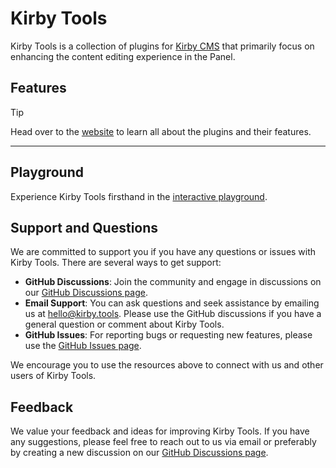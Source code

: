 # Kirby Tools

Kirby Tools is a collection of plugins for [Kirby CMS](https://getkirby.com) that primarily focus on enhancing the content editing experience in the Panel.

## Features

> [!TIP]
> Head over to the [website](https://kirby.tools) to learn all about the plugins and their features.

---

## Playground

Experience Kirby Tools firsthand in the [interactive playground](https://play.kirby.tools).

## Support and Questions

We are committed to support you if you have any questions or issues with Kirby Tools. There are several ways to get support:

- **GitHub Discussions**: Join the community and engage in discussions on our [GitHub Discussions page](https://github.com/johannschopplich/kirby.tools/discussions).
- **Email Support**: You can ask questions and seek assistance by emailing us at [hello@kirby.tools](mailto:hello@kirby.tools). Please use the GitHub discussions if you have a general question or comment about Kirby Tools.
- **GitHub Issues**: For reporting bugs or requesting new features, please use the [GitHub Issues page](https://github.com/johannschopplich/kirby.tools/issues).

We encourage you to use the resources above to connect with us and other users of Kirby Tools.

## Feedback

We value your feedback and ideas for improving Kirby Tools. If you have any suggestions, please feel free to reach out to us via email or preferably by creating a new discussion on our [GitHub Discussions page](https://github.com/johannschopplich/kirby.tools/discussions).
